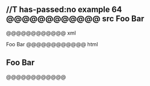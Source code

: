 //T has-passed:no
example 64
@@@@@@@@@@@@ src
Foo
Bar
---
@@@@@@@@@@@@ xml
<?xml version="1.0" encoding="UTF-8"?>
<!DOCTYPE document SYSTEM "CommonMark.dtd">
<document xmlns="http://commonmark.org/xml/1.0">
  <heading level="2">
    <text>Foo</text>
    <softbreak />
    <text>Bar</text>
  </heading>
</document>
@@@@@@@@@@@@ html
<h2>Foo
Bar</h2>
@@@@@@@@@@@@
